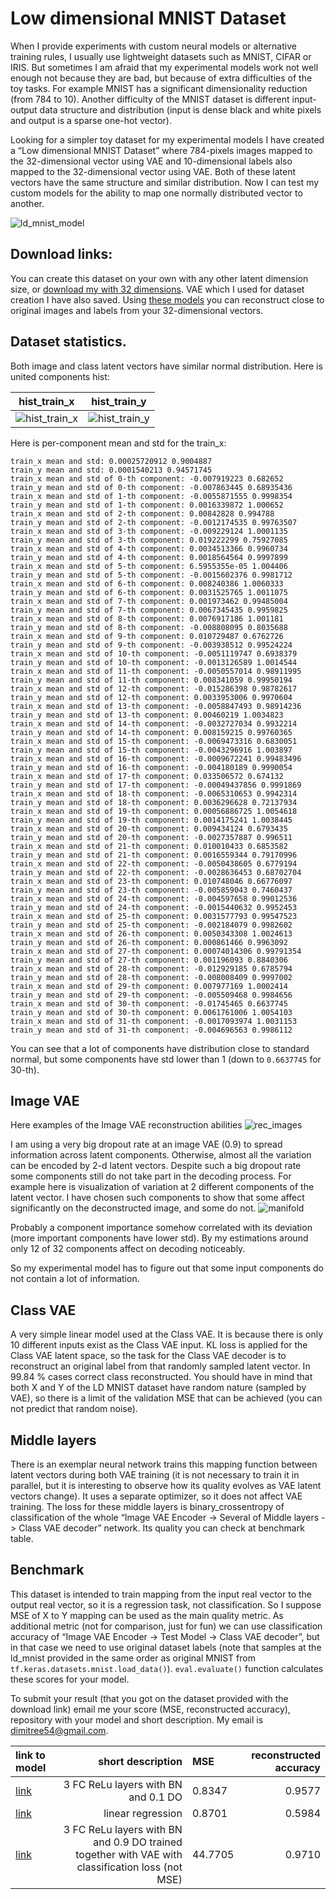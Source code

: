 # Low dimensional MNIST Dataset

When I provide experiments with custom neural models or alternative training rules, I usually use lightweight datasets such as MNIST, CIFAR or IRIS. But sometimes I am afraid that my experimental models work not well enough not because they are bad, but because of extra difficulties of the toy tasks. For example MNIST has a significant dimensionality reduction (from 784 to 10). Another difficulty of the MNIST dataset is different input-output data structure and distribution (input is dense black and white pixels and output is a sparse one-hot vector).

Looking for a simpler toy dataset for my experimental models I have created a “Low dimensional MNIST Dataset” where 784-pixels images mapped to the 32-dimensional vector using VAE and 10-dimensional labels also mapped to the 32-dimensional vector using VAE. Both of these latent vectors have the same structure and similar distribution. Now I can test my custom models for the ability to map one normally distributed vector to another.

![ld_mnist_model](readme_images/ld_mnist_model.jpg)

## Download links:
You can create this dataset on your own with any other latent dimension size, or [download my with 32 dimensions](https://drive.google.com/file/d/11HDpYeC3QomPbuBQ5E1sheGfPVjfIaQs/view?usp=sharing). VAE which I used for dataset creation I have also saved. Using [these models](https://drive.google.com/file/d/1Y6DKTURSCMVJsQC1jpoIGX14nSJEtOUE/view?usp=sharing) you can reconstruct close to original images and labels from your 32-dimensional vectors.


## Dataset statistics.
Both image and class latent vectors have similar normal distribution. Here is united components hist:

hist_train_x           |  hist_train_y
:-------------------------:|:-------------------------:
![hist_train_x](readme_images/hist_train_x.png) | ![hist_train_y](readme_images/hist_train_y.png)

Here is per-component mean and std for the train_x:

```
train_x mean and std: 0.00025720912 0.9004887
train_y mean and std: 0.0001540213 0.94571745
train_x mean and std of 0-th component: -0.007919223 0.682652
train_y mean and std of 0-th component: -0.007863445 0.68935436
train_x mean and std of 1-th component: -0.0055871555 0.9998354
train_y mean and std of 1-th component: 0.0016339872 1.000652
train_x mean and std of 2-th component: 0.00842828 0.994788
train_y mean and std of 2-th component: -0.0012174535 0.99763507
train_x mean and std of 3-th component: -0.009229124 1.0001135
train_y mean and std of 3-th component: 0.019222299 0.75927085
train_x mean and std of 4-th component: 0.0034513366 0.9960734
train_y mean and std of 4-th component: 0.0018564564 0.9997899
train_x mean and std of 5-th component: 6.5955355e-05 1.004406
train_y mean and std of 5-th component: -0.0015602376 0.9981712
train_x mean and std of 6-th component: 0.008240386 1.0060333
train_y mean and std of 6-th component: 0.0031525765 1.0011075
train_x mean and std of 7-th component: 0.001973462 0.99485004
train_y mean and std of 7-th component: 0.0067345435 0.9959825
train_x mean and std of 8-th component: 0.0076917186 1.001181
train_y mean and std of 8-th component: -0.008808095 0.8035688
train_x mean and std of 9-th component: 0.010729487 0.6762726
train_y mean and std of 9-th component: -0.003938512 0.99524224
train_x mean and std of 10-th component: -0.0051119747 0.6938379
train_y mean and std of 10-th component: -0.0013126589 1.0014544
train_x mean and std of 11-th component: -0.0050557014 0.98911995
train_y mean and std of 11-th component: 0.008341059 0.99950194
train_x mean and std of 12-th component: -0.015286398 0.98782617
train_y mean and std of 12-th component: 0.0033953006 0.9970604
train_x mean and std of 13-th component: -0.0058847493 0.98914236
train_y mean and std of 13-th component: 0.00460219 1.0034823
train_x mean and std of 14-th component: -0.0032727034 0.9932214
train_y mean and std of 14-th component: 0.008159215 0.99760365
train_x mean and std of 15-th component: -0.0069473316 0.6830051
train_y mean and std of 15-th component: -0.0043296916 1.003897
train_x mean and std of 16-th component: -0.0009672241 0.99483496
train_y mean and std of 16-th component: -0.004180189 0.9990054
train_x mean and std of 17-th component: 0.033506572 0.674132
train_y mean and std of 17-th component: -0.00049437856 0.9991869
train_x mean and std of 18-th component: -0.0065310653 0.9942314
train_y mean and std of 18-th component: 0.0036296628 0.72137934
train_x mean and std of 19-th component: 0.00056886725 1.0054618
train_y mean and std of 19-th component: 0.0014175241 1.0038445
train_x mean and std of 20-th component: 0.009434124 0.6793435
train_y mean and std of 20-th component: -0.0027357887 0.996511
train_x mean and std of 21-th component: 0.010010433 0.6853582
train_y mean and std of 21-th component: 0.0016559344 0.79170996
train_x mean and std of 22-th component: -0.0050438605 0.6779194
train_y mean and std of 22-th component: -0.0028636453 0.68702704
train_x mean and std of 23-th component: 0.010748046 0.66776097
train_y mean and std of 23-th component: -0.005859043 0.7460437
train_x mean and std of 24-th component: -0.004597658 0.99012536
train_y mean and std of 24-th component: -0.0015440632 0.9952453
train_x mean and std of 25-th component: 0.0031577793 0.99547523
train_y mean and std of 25-th component: -0.002184079 0.9982602
train_x mean and std of 26-th component: 0.0050343308 1.0024613
train_y mean and std of 26-th component: 0.000861466 0.9963092
train_x mean and std of 27-th component: 0.00074014306 0.99791354
train_y mean and std of 27-th component: 0.001196093 0.8840306
train_x mean and std of 28-th component: -0.012929185 0.6785794
train_y mean and std of 28-th component: -0.008008409 0.9997002
train_x mean and std of 29-th component: 0.007977169 1.0002414
train_y mean and std of 29-th component: -0.005509468 0.9984656
train_x mean and std of 30-th component: -0.01745465 0.6637745
train_y mean and std of 30-th component: 0.0061761006 1.0054103
train_x mean and std of 31-th component: -0.0017093974 1.0031153
train_y mean and std of 31-th component: -0.004696563 0.9986112
```
You can see that a lot of components have distribution close to standard normal, but some components have std lower than 1 (down to `0.6637745` for 30-th).

## Image VAE
Here examples of the Image VAE reconstruction abilities 
![rec_images](readme_images/rec_images.png)

I am using a very big dropout rate at an image VAE (0.9) to spread information across latent components. Otherwise, almost all the variation can be encoded by 2-d latent vectors. Despite such a big dropout rate some components still do not take part in the decoding process. For example here is visualization of variation at 2 different components of the latent vector. I have chosen such components to show that some affect significantly on the deconstructed image, and some do not.
![manifold](readme_images/manifold_8_9.png)

Probably a component importance somehow correlated with its deviation (more important components have lower std). By my estimations around only 12 of 32 components affect on decoding noticeably.

So my experimental model has to figure out that some input components do not contain a lot of information.

## Class VAE
A very simple linear model used at the Class VAE. It is because there is only 10 different inputs exist as the Class VAE input. KL loss is applied for the Class VAE latent space, so the task for the Class VAE decoder is to reconstruct an original label from that randomly sampled latent vector. In 99.84 % cases correct class reconstructed. You should have in mind that both X and Y of the LD MNIST dataset have random nature (sampled by VAE), so there is a limit of the validation MSE that can be achieved (you can not predict that random noise).

## Middle layers
There is an exemplar neural network trains this mapping function between latent vectors during both VAE training (it is not necessary to train it in parallel, but it is interesting to observe how its quality evolves as VAE latent vectors change). It uses a separate optimizer, so it does not affect VAE training. The loss for these middle layers is binary_crossentropy of classification of the whole “Image VAE Encoder -> Several of Middle layers -> Class VAE decoder” network. Its quality you can check at benchmark table.

## Benchmark
This dataset is intended to train mapping from the input real vector to the output real vector, so it is a regression task, not classification. So I suppose MSE of X to Y mapping can be used as the main quality metric. As additional metric (not for comparison, just for fun) we can use classification accuracy of “Image VAE Encoder -> Test Model -> Class VAE decoder”, but in that case we need to use original dataset labels (note that samples at the ld_mnist provided in the same order as original MNIST from `tf.keras.datasets.mnist.load_data()`). `eval.evaluate()` function calculates these scores for your model.

To submit your result (that you got on the dataset provided with the download link) email me your score (MSE, reconstructed accuracy), repository with your model and short description. My email is dimitree54@gmail.com.

link to model | short description | MSE | reconstructed accuracy
:-------------|------------------:|:---------------|----------:
[link](https://github.com/dimitree54/ld_mnist) | 3 FC ReLu layers with BN and 0.1 DO | 0.8347 | 0.9577
[link](https://github.com/dimitree54/ld_mnist) | linear regression | 0.8701 | 0.5984
[link](https://github.com/dimitree54/ld_mnist) | 3 FC ReLu layers with BN and 0.9 DO trained together with VAE with classification loss (not MSE) | 44.7705 | 0.9710

